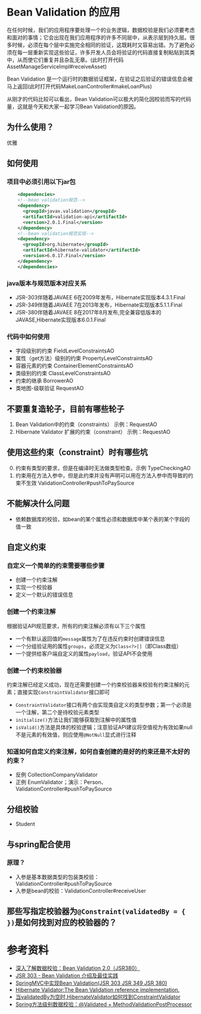# Bean Validation 的应用
在任何时候，我们的应用程序要处理一个的业务逻辑，数据校验是我们必须要考虑和面对的事情；它会出现在我们应用程序的许多不同层中，从表示层到持久层。很多时候，必须在每个层中实施完全相同的验证，这既耗时又容易出错。为了避免必须在每一层重新实现这些验证，许多开发人员会将验证的代码直接复制粘贴到其类中，从而使它们重复并且杂乱无章。(此时打开代码AssetManageServiceImpl#receiveAsset)

Bean Validation 是一个运行时的数据验证框架，在验证之后验证的错误信息会被马上返回(此时打开代码MakeLoanController#makeLoanPlus)

从刚才的代码比较可以看出，Bean Validation可以极大的简化因校验而写的代码量，这就是今天和大家一起学习Bean Validation的原因。

## 为什么使用？
优雅

## 如何使用
### 项目中必须引用以下jar包
```xml
    <dependencies>
    <!--bean validation规范-->
    <dependency>
      <groupId>javax.validation</groupId>
      <artifactId>validation-api</artifactId>
      <version>2.0.1.Final</version>
    </dependency>
    <!--bean validation规范实现-->
    <dependency>
      <groupId>org.hibernate</groupId>
      <artifactId>hibernate-validator</artifactId>
      <version>6.0.17.Final</version>
    </dependency>
    </dependencies>
```
### java版本与规范版本对应关系
* JSR-303伴随着JAVAEE 6在2009年发布，Hibernate实现版本4.3.1.Final
* JSR-349伴随着JAVAEE 7在2013年发布，Hibernate实现版本5.1.1.Final
* JSR-380伴随着JAVAEE 8在2017年8月发布,完全兼容低版本的JAVASE,Hibernate实现版本6.0.1.Final

### 代码中如何使用
* 字段级别的约束 FieldLevelConstraintsAO
* 属性（get方法）级别的约束 PropertyLevelConstraintsAO
* 容器元素的约束 ContainerElementConstraintsAO
* 类级别的约束 ClassLevelConstraintsAO
* 约束的继承  BorrowerAO
* 类地图-级联验证 RequestAO

## 不要重复造轮子，目前有哪些轮子
1. Bean Validation中的约束（constraints） 示例：RequestAO
1. Hibernate Validator 扩展的约束（constraint） 示例：RequestAO


## 使用这些约束（constraint）时有哪些坑
0. 约束有类型的要求，但是在编译时无法做类型检查。示例 TypeCheckingAO
1. 约束用在方法入参中，但是此约束并没有声明可以用在方法入参中而导致的约束不生效 ValidationController#pushToPaySource

## 不能解决什么问题
* 依赖数据库的校验，如bean的某个属性必须和数据库中某个表的某个字段的值一致

## 自定义约束
### 自定义一个简单的约束需要哪些步骤
* 创建一个约束注解
* 实现一个校验器
* 定义一个默认的错误信息

### 创建一个约束注解
根据验证API规范要求，所有的约束注解必须有以下三个属性

* 一个有默认返回值的```message```属性为了在违反约束时创建错误信息
* 一个分组验证用的属性```groups```，必须定义为```Class<?>[]```（即Class数组）
* 一个提供给客户端自定义的属性```payload```，验证API不会使用

### 创建一个约束校验器
约束注解已经定义成功，现在还需要创建一个约束校验器来校验有约束注解的元素；直接实现```ConstraintValidator```接口即可

* ```ConstraintValidator```接口有两个由实现类自定义的类型参数；第一个必须是一个注解，第二个是待校验元素类型
* ```initialize()```方法让我们能够获取到注解中的属性值
* ```isValid()```方法是具体的校验逻辑；注意验证API建议将空值视为有效如果null不是元素的有效值，则应使用```@NotNull```显式进行注释

### 知道如何自定义约束注解，如何自查创建的是好的约束还是不太好的约束？
* 反例 CollectionCompanyValidator
* 正例 EnumValidator；演示：Person、ValidationController#pushToPaySource

## 分组校验
* Student

## 与spring配合使用
### 原理？

* 入参是基本数据类型的包装类校验：ValidationController#pushToPaySource
* 入参是bean的校验：ValidationController#receiveUser

## 那些写指定校验器为```@Constraint(validatedBy = { })```是如何找到对应的校验器的？

# 参考资料
* [深入了解数据校验：Bean Validation 2.0（JSR380）](https://segmentfault.com/a/1190000019828246)
* [JSR 303 - Bean Validation 介绍及最佳实践](https://www.ibm.com/developerworks/cn/java/j-lo-jsr303/index.html)
* [SpringMVC中实现Bean Validation(JSR 303 JSR 349 JSR 380)](https://www.cnblogs.com/passedbylove/p/11395911.html)
* [Hibernate Validator:The Bean Validation reference implementation.](http://hibernate.org/validator/)
* [当validatedBy为空时,HibernateValidator如何找到ConstraintValidator](http://www.voidcn.com/article/p-bjuuliuy-bws.html)
* [Spring方法级别数据校验：@Validated + MethodValidationPostProcessor](http://www.mamicode.com/info-detail-2736166.html)




